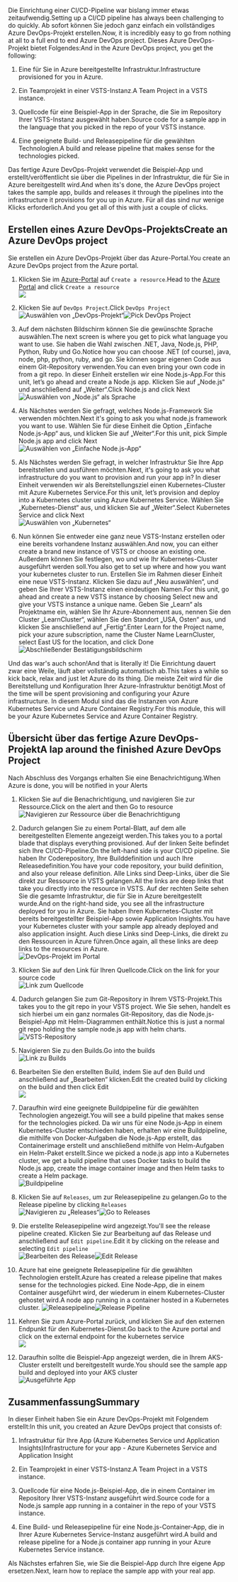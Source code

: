 <span data-ttu-id="a9fb2-101">Die Einrichtung einer CI/CD-Pipeline war bislang immer etwas zeitaufwendig.</span><span class="sxs-lookup"><span data-stu-id="a9fb2-101">Setting up a CI/CD pipeline has always been challenging to do quickly.</span></span> <span data-ttu-id="a9fb2-102">Ab sofort können Sie jedoch ganz einfach ein vollständiges Azure DevOps-Projekt erstellen.</span><span class="sxs-lookup"><span data-stu-id="a9fb2-102">Now, it is incredibly easy to go from nothing at all to a full end to end Azure DevOps project.</span></span> <span data-ttu-id="a9fb2-103">Dieses Azure DevOps-Projekt bietet Folgendes:</span><span class="sxs-lookup"><span data-stu-id="a9fb2-103">And in the Azure DevOps project, you get the following:</span></span>

1. <span data-ttu-id="a9fb2-104">Eine für Sie in Azure bereitgestellte Infrastruktur.</span><span class="sxs-lookup"><span data-stu-id="a9fb2-104">Infrastructure provisioned for you in Azure.</span></span>

2. <span data-ttu-id="a9fb2-105">Ein Teamprojekt in einer VSTS-Instanz.</span><span class="sxs-lookup"><span data-stu-id="a9fb2-105">A Team Project in a VSTS instance.</span></span>

3. <span data-ttu-id="a9fb2-106">Quellcode für eine Beispiel-App in der Sprache, die Sie im Repository Ihrer VSTS-Instanz ausgewählt haben.</span><span class="sxs-lookup"><span data-stu-id="a9fb2-106">Source code for a sample app in the language that you picked in the repo of your VSTS instance.</span></span>

4. <span data-ttu-id="a9fb2-107">Eine geeignete Build- und Releasepipeline für die gewählten Technologien.</span><span class="sxs-lookup"><span data-stu-id="a9fb2-107">A build and release pipeline that makes sense for the technologies picked.</span></span>

<span data-ttu-id="a9fb2-108">Das fertige Azure DevOps-Projekt verwendet die Beispiel-App und erstellt/veröffentlicht sie über die Pipelines in der Infrastruktur, die für Sie in Azure bereitgestellt wird.</span><span class="sxs-lookup"><span data-stu-id="a9fb2-108">And when its's done, the Azure DevOps project takes the sample app, builds and releases it through the pipelines into the infrastructure it provisions for you up in Azure.</span></span> <span data-ttu-id="a9fb2-109">Für all das sind nur wenige Klicks erforderlich.</span><span class="sxs-lookup"><span data-stu-id="a9fb2-109">And you get all of this with just a couple of clicks.</span></span>

## <a name="create-an-azure-devops-project"></a><span data-ttu-id="a9fb2-110">Erstellen eines Azure DevOps-Projekts</span><span class="sxs-lookup"><span data-stu-id="a9fb2-110">Create an Azure DevOps project</span></span>

<span data-ttu-id="a9fb2-111">Sie erstellen ein Azure DevOps-Projekt über das Azure-Portal.</span><span class="sxs-lookup"><span data-stu-id="a9fb2-111">You create an Azure DevOps project from the Azure portal.</span></span>

1. <span data-ttu-id="a9fb2-112">Klicken Sie im [Azure-Portal](https://portal.azure.com) auf `Create a resource`.</span><span class="sxs-lookup"><span data-stu-id="a9fb2-112">Head to the [Azure Portal](https://portal.azure.com) and click `Create a resource`</span></span>  
![](/media-draft/1-azureportal.png)

2. <span data-ttu-id="a9fb2-113">Klicken Sie auf `DevOps Project`.</span><span class="sxs-lookup"><span data-stu-id="a9fb2-113">Click `DevOps Project`</span></span>  
<span data-ttu-id="a9fb2-114">![Auswählen von „DevOps-Projekt“](/media-draft/1-pickdevopsproject.png)</span><span class="sxs-lookup"><span data-stu-id="a9fb2-114">![Pick DevOps Project](/media-draft/1-pickdevopsproject.png)</span></span>

3. <span data-ttu-id="a9fb2-115">Auf dem nächsten Bildschirm können Sie die gewünschte Sprache auswählen.</span><span class="sxs-lookup"><span data-stu-id="a9fb2-115">The next screen is where you get to pick what language you want to use.</span></span> <span data-ttu-id="a9fb2-116">Sie haben die Wahl zwischen .NET, Java, Node.js, PHP, Python, Ruby und Go.</span><span class="sxs-lookup"><span data-stu-id="a9fb2-116">Notice how you can choose .NET (of course), java, node, php, python, ruby, and go.</span></span> <span data-ttu-id="a9fb2-117">Sie können sogar eigenen Code aus einem Git-Repository verwenden.</span><span class="sxs-lookup"><span data-stu-id="a9fb2-117">You can even bring your own code in from a git repo.</span></span> <span data-ttu-id="a9fb2-118">In dieser Einheit erstellen wir eine Node.js-App.</span><span class="sxs-lookup"><span data-stu-id="a9fb2-118">For this unit, let’s go ahead and create a Node.js app.</span></span> <span data-ttu-id="a9fb2-119">Klicken Sie auf „Node.js“ und anschließend auf „Weiter“.</span><span class="sxs-lookup"><span data-stu-id="a9fb2-119">Click Node.js and click Next</span></span>  
![Auswählen von „Node.js“ als Sprache](/media-draft/1-picknodejsforlang.png)

4. <span data-ttu-id="a9fb2-121">Als Nächstes werden Sie gefragt, welches Node.js-Framework Sie verwenden möchten.</span><span class="sxs-lookup"><span data-stu-id="a9fb2-121">Next it's going to ask you what node.js framework you want to use.</span></span> <span data-ttu-id="a9fb2-122">Wählen Sie für diese Einheit die Option „Einfache Node.js-App“ aus, und klicken Sie auf „Weiter“.</span><span class="sxs-lookup"><span data-stu-id="a9fb2-122">For this unit, pick Simple Node.js app and click Next</span></span>  
![Auswählen von „Einfache Node.js-App“](/media-draft/1-picksimplenode.png)

5. <span data-ttu-id="a9fb2-124">Als Nächstes werden Sie gefragt, in welcher Infrastruktur Sie Ihre App bereitstellen und ausführen möchten.</span><span class="sxs-lookup"><span data-stu-id="a9fb2-124">Next, it's going to ask you what infrastructure do you want to provision and run your app in?</span></span> <span data-ttu-id="a9fb2-125">In dieser Einheit verwenden wir als Bereitstellungsziel einen Kubernetes-Cluster mit Azure Kubernetes Service.</span><span class="sxs-lookup"><span data-stu-id="a9fb2-125">For this unit, let’s provision and deploy into a Kubernetes cluster using Azure Kubernetes Service.</span></span> <span data-ttu-id="a9fb2-126">Wählen Sie „Kubernetes-Dienst“ aus, und klicken Sie auf „Weiter“.</span><span class="sxs-lookup"><span data-stu-id="a9fb2-126">Select Kubernetes Service and click Next</span></span>  
![Auswählen von „Kubernetes“](/media-draft/1-pickkubernetes.png)

6. <span data-ttu-id="a9fb2-128">Nun können Sie entweder eine ganz neue VSTS-Instanz erstellen oder eine bereits vorhandene Instanz auswählen.</span><span class="sxs-lookup"><span data-stu-id="a9fb2-128">And now, you can either create a brand new instance of VSTS or choose an existing one.</span></span> <span data-ttu-id="a9fb2-129">Außerdem können Sie festlegen, wo und wie Ihr Kubernetes-Cluster ausgeführt werden soll.</span><span class="sxs-lookup"><span data-stu-id="a9fb2-129">You also get to set up where and how you want your kubernetes cluster to run.</span></span> <span data-ttu-id="a9fb2-130">Erstellen Sie im Rahmen dieser Einheit eine neue VSTS-Instanz. Klicken Sie dazu auf „Neu auswählen“, und geben Sie Ihrer VSTS-Instanz einen eindeutigen Namen.</span><span class="sxs-lookup"><span data-stu-id="a9fb2-130">For this unit, go ahead and create a new VSTS instance by choosing Select new and give your VSTS instance a unique name.</span></span> <span data-ttu-id="a9fb2-131">Geben Sie „Learn“ als Projektname ein, wählen Sie Ihr Azure-Abonnement aus, nennen Sie den Cluster „LearnCluster“, wählen Sie den Standort „USA, Osten“ aus, und klicken Sie anschließend auf „Fertig“.</span><span class="sxs-lookup"><span data-stu-id="a9fb2-131">Enter Learn for the Project name, pick your azure subscription, name the Cluster Name LearnCluster, select East US for the location, and click Done</span></span>  
![Abschließender Bestätigungsbildschirm](/media-draft/1-finalconfirmation.png)

<span data-ttu-id="a9fb2-133">Und das war's auch schon!</span><span class="sxs-lookup"><span data-stu-id="a9fb2-133">And that is literally it!</span></span> <span data-ttu-id="a9fb2-134">Die Einrichtung dauert zwar eine Weile, läuft aber vollständig automatisch ab.</span><span class="sxs-lookup"><span data-stu-id="a9fb2-134">This takes a while so kick back, relax and just let Azure do its thing.</span></span> <span data-ttu-id="a9fb2-135">Die meiste Zeit wird für die Bereitstellung und Konfiguration Ihrer Azure-Infrastruktur benötigt.</span><span class="sxs-lookup"><span data-stu-id="a9fb2-135">Most of the time will be spent provisioning and configuring your Azure infrastructure.</span></span> <span data-ttu-id="a9fb2-136">In diesem Modul sind das die Instanzen von Azure Kubernetes Service und Azure Container Registry.</span><span class="sxs-lookup"><span data-stu-id="a9fb2-136">For this module, this will be your Azure Kubernetes Service and Azure Container Registry.</span></span>

## <a name="a-lap-around-the-finished-azure-devops-project"></a><span data-ttu-id="a9fb2-137">Übersicht über das fertige Azure DevOps-Projekt</span><span class="sxs-lookup"><span data-stu-id="a9fb2-137">A lap around the finished Azure DevOps Project</span></span>

<span data-ttu-id="a9fb2-138">Nach Abschluss des Vorgangs erhalten Sie eine Benachrichtigung.</span><span class="sxs-lookup"><span data-stu-id="a9fb2-138">When Azure is done, you will be notified in your Alerts</span></span>

1. <span data-ttu-id="a9fb2-139">Klicken Sie auf die Benachrichtigung, und navigieren Sie zur Ressource.</span><span class="sxs-lookup"><span data-stu-id="a9fb2-139">Click on the alert and then Go to resource</span></span>  
![Navigieren zur Ressource über die Benachrichtigung](/media-draft/1-gotoresourcefromalert.png)

2. <span data-ttu-id="a9fb2-141">Dadurch gelangen Sie zu einem Portal-Blatt, auf dem alle bereitgestellten Elemente angezeigt werden.</span><span class="sxs-lookup"><span data-stu-id="a9fb2-141">This takes you to a portal blade that displays everything provisioned.</span></span> <span data-ttu-id="a9fb2-142">Auf der linken Seite befindet sich Ihre CI/CD-Pipeline.</span><span class="sxs-lookup"><span data-stu-id="a9fb2-142">On the left-hand side is your CI/CD pipeline.</span></span> <span data-ttu-id="a9fb2-143">Sie haben Ihr Coderepository, Ihre Builddefinition und auch Ihre Releasedefinition.</span><span class="sxs-lookup"><span data-stu-id="a9fb2-143">You have your code repository, your build definition, and also your release definition.</span></span> <span data-ttu-id="a9fb2-144">Alle Links sind Deep-Links, über die Sie direkt zur Ressource in VSTS gelangen.</span><span class="sxs-lookup"><span data-stu-id="a9fb2-144">All the links are deep links that take you directly into the resource in VSTS.</span></span> <span data-ttu-id="a9fb2-145">Auf der rechten Seite sehen Sie die gesamte Infrastruktur, die für Sie in Azure bereitgestellt wurde.</span><span class="sxs-lookup"><span data-stu-id="a9fb2-145">And on the right-hand side, you see all the infrastructure deployed for you in Azure.</span></span> <span data-ttu-id="a9fb2-146">Sie haben Ihren Kubernetes-Cluster mit bereits bereitgestellter Beispiel-App sowie Application Insights.</span><span class="sxs-lookup"><span data-stu-id="a9fb2-146">You have your Kubernetes cluster with your sample app already deployed and also application insight.</span></span> <span data-ttu-id="a9fb2-147">Auch diese Links sind Deep-Links, die direkt zu den Ressourcen in Azure führen.</span><span class="sxs-lookup"><span data-stu-id="a9fb2-147">Once again, all these links are deep links to the resources in Azure.</span></span>  
![DevOps-Projekt im Portal](/media-draft/1-pickdevopsproject.png)

3. <span data-ttu-id="a9fb2-149">Klicken Sie auf den Link für Ihren Quellcode.</span><span class="sxs-lookup"><span data-stu-id="a9fb2-149">Click on the link for your source code</span></span>  
![Link zum Quellcode](/media-draft/1-linktosource.png)

4. <span data-ttu-id="a9fb2-151">Dadurch gelangen Sie zum Git-Repository in Ihrem VSTS-Projekt.</span><span class="sxs-lookup"><span data-stu-id="a9fb2-151">This takes you to the git repo in your VSTS project.</span></span> <span data-ttu-id="a9fb2-152">Wie Sie sehen, handelt es sich hierbei um ein ganz normales Git-Repository, das die Node.js-Beispiel-App mit Helm-Diagrammen enthält.</span><span class="sxs-lookup"><span data-stu-id="a9fb2-152">Notice this is just a normal git repo holding the sample node.js app with helm charts.</span></span>  
![VSTS-Repository](/media-draft/1-vstsrepo.png)

5. <span data-ttu-id="a9fb2-154">Navigieren Sie zu den Builds.</span><span class="sxs-lookup"><span data-stu-id="a9fb2-154">Go into the builds</span></span>  
![Link zu Builds](/media-draft/1-navtobuild.png)

6. <span data-ttu-id="a9fb2-156">Bearbeiten Sie den erstellten Build, indem Sie auf den Build und anschließend auf „Bearbeiten“ klicken.</span><span class="sxs-lookup"><span data-stu-id="a9fb2-156">Edit the created build by clicking on the build and then click Edit</span></span>  
![](/media-draft/1-editbuildlink.png)

7. <span data-ttu-id="a9fb2-157">Daraufhin wird eine geeignete Buildpipeline für die gewählten Technologien angezeigt.</span><span class="sxs-lookup"><span data-stu-id="a9fb2-157">You will see a build pipeline that makes sense for the technologies picked.</span></span> <span data-ttu-id="a9fb2-158">Da wir uns für eine Node.js-App in einem Kubernetes-Cluster entschieden haben, erhalten wir eine Buildpipeline, die mithilfe von Docker-Aufgaben die Node.js-App erstellt, das Containerimage erstellt und anschließend mithilfe von Helm-Aufgaben ein Helm-Paket erstellt.</span><span class="sxs-lookup"><span data-stu-id="a9fb2-158">Since we picked a node.js app into a Kubernetes cluster, we get a build pipeline that uses Docker tasks to build the Node.js app, create the image container image and then Helm tasks to create a Helm package.</span></span>  
![Buildpipeline](/media-draft/1-buildpipeline.png)

8. <span data-ttu-id="a9fb2-160">Klicken Sie auf `Releases`, um zur Releasepipeline zu gelangen.</span><span class="sxs-lookup"><span data-stu-id="a9fb2-160">Go to the Release pipeline by clicking `Releases`</span></span>  
<span data-ttu-id="a9fb2-161">![Navigieren zu „Releases“](/media-draft/1-gotoreleases.png)</span><span class="sxs-lookup"><span data-stu-id="a9fb2-161">![Go to Releases](/media-draft/1-gotoreleases.png)</span></span>

9. <span data-ttu-id="a9fb2-162">Die erstellte Releasepipeline wird angezeigt.</span><span class="sxs-lookup"><span data-stu-id="a9fb2-162">You'll see the release pipeline created.</span></span> <span data-ttu-id="a9fb2-163">Klicken Sie zur Bearbeitung auf das Release und anschließend auf `Edit pipeline`.</span><span class="sxs-lookup"><span data-stu-id="a9fb2-163">Edit it by clicking on the release and selecting `Edit pipeline`</span></span>  
<span data-ttu-id="a9fb2-164">![Bearbeiten des Release](/media-draft/1-editrelease.png)</span><span class="sxs-lookup"><span data-stu-id="a9fb2-164">![Edit Release](/media-draft/1-editrelease.png)</span></span>

10. <span data-ttu-id="a9fb2-165">Azure hat eine geeignete Releasepipeline für die gewählten Technologien erstellt.</span><span class="sxs-lookup"><span data-stu-id="a9fb2-165">Azure has created a release pipeline that makes sense for the technologies picked.</span></span> <span data-ttu-id="a9fb2-166">Eine Node-App, die in einem Container ausgeführt wird, der wiederum in einem Kubernetes-Cluster gehostet wird.</span><span class="sxs-lookup"><span data-stu-id="a9fb2-166">A node app running in a container hosted in a Kubernetes cluster.</span></span>
<span data-ttu-id="a9fb2-167">![Releasepipeline](/media-draft/1-releasepipeline.png)</span><span class="sxs-lookup"><span data-stu-id="a9fb2-167">![Release Pipeline](/media-draft/1-releasepipeline.png)</span></span>

11. <span data-ttu-id="a9fb2-168">Kehren Sie zum Azure-Portal zurück, und klicken Sie auf den externen Endpunkt für den Kubernetes-Dienst.</span><span class="sxs-lookup"><span data-stu-id="a9fb2-168">Go back to the Azure portal and click on the external endpoint for the kubernetes service</span></span>  
![](/media-draft/1-clickonendpoint.png)

12. <span data-ttu-id="a9fb2-169">Daraufhin sollte die Beispiel-App angezeigt werden, die in Ihrem AKS-Cluster erstellt und bereitgestellt wurde.</span><span class="sxs-lookup"><span data-stu-id="a9fb2-169">You should see the sample app build and deployed into your AKS cluster</span></span>  
![Ausgeführte App](/media-draft/1-apprunning.png)

## <a name="summary"></a><span data-ttu-id="a9fb2-171">Zusammenfassung</span><span class="sxs-lookup"><span data-stu-id="a9fb2-171">Summary</span></span>

<span data-ttu-id="a9fb2-172">In dieser Einheit haben Sie ein Azure DevOps-Projekt mit Folgendem erstellt:</span><span class="sxs-lookup"><span data-stu-id="a9fb2-172">In this unit, you created an Azure DevOps project that consists of:</span></span>

1. <span data-ttu-id="a9fb2-173">Infrastruktur für Ihre App (Azure Kubernetes Service und Application Insights)</span><span class="sxs-lookup"><span data-stu-id="a9fb2-173">Infrastructure for your app - Azure Kubernetes Service and Application Insight</span></span>

2. <span data-ttu-id="a9fb2-174">Ein Teamprojekt in einer VSTS-Instanz.</span><span class="sxs-lookup"><span data-stu-id="a9fb2-174">A Team Project in a VSTS instance.</span></span>

3. <span data-ttu-id="a9fb2-175">Quellcode für eine Node.js-Beispiel-App, die in einem Container im Repository Ihrer VSTS-Instanz ausgeführt wird.</span><span class="sxs-lookup"><span data-stu-id="a9fb2-175">Source code for a Node.js sample app running in a container in the repo of your VSTS instance.</span></span>

4. <span data-ttu-id="a9fb2-176">Eine Build- und Releasepipeline für eine Node.js-Container-App, die in Ihrer Azure Kubernetes Service-Instanz ausgeführt wird.</span><span class="sxs-lookup"><span data-stu-id="a9fb2-176">A build and release pipeline for a Node.js container app running in your Azure Kubernetes Service instance.</span></span>

<span data-ttu-id="a9fb2-177">Als Nächstes erfahren Sie, wie Sie die Beispiel-App durch Ihre eigene App ersetzen.</span><span class="sxs-lookup"><span data-stu-id="a9fb2-177">Next, learn how to replace the sample app with your real app.</span></span>